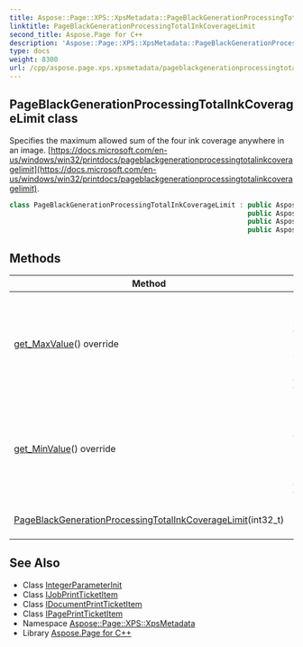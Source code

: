 ```yaml
---
title: Aspose::Page::XPS::XpsMetadata::PageBlackGenerationProcessingTotalInkCoverageLimit class
linktitle: PageBlackGenerationProcessingTotalInkCoverageLimit
second_title: Aspose.Page for C++
description: 'Aspose::Page::XPS::XpsMetadata::PageBlackGenerationProcessingTotalInkCoverageLimit class. Specifies the maximum allowed sum of the four ink coverage anywhere in an image.  in C++.'
type: docs
weight: 8300
url: /cpp/aspose.page.xps.xpsmetadata/pageblackgenerationprocessingtotalinkcoveragelimit/
---
```

## PageBlackGenerationProcessingTotalInkCoverageLimit class


Specifies the maximum allowed sum of the four ink coverage anywhere in an image. [https://docs.microsoft.com/en-us/windows/win32/printdocs/pageblackgenerationprocessingtotalinkcoveragelimit](https://docs.microsoft.com/en-us/windows/win32/printdocs/pageblackgenerationprocessingtotalinkcoveragelimit).

```cpp
class PageBlackGenerationProcessingTotalInkCoverageLimit : public Aspose::Page::XPS::XpsMetadata::IntegerParameterInit,
                                                           public Aspose::Page::XPS::XpsMetadata::IJobPrintTicketItem,
                                                           public Aspose::Page::XPS::XpsMetadata::IDocumentPrintTicketItem,
                                                           public Aspose::Page::XPS::XpsMetadata::IPagePrintTicketItem
```

## Methods

| Method | Description |
| --- | --- |
| [get_MaxValue](./get_maxvalue/)() override | For integer- or decimal-valued parameters, defines the largest allowed value. |
| [get_MinValue](./get_minvalue/)() override | For integer- or decimal-valued parameters, defines the smallest allowed value. |
| [PageBlackGenerationProcessingTotalInkCoverageLimit](./pageblackgenerationprocessingtotalinkcoveragelimit/)(int32_t) | Creates a new instance. |
## See Also

* Class [IntegerParameterInit](../integerparameterinit/)
* Class [IJobPrintTicketItem](../ijobprintticketitem/)
* Class [IDocumentPrintTicketItem](../idocumentprintticketitem/)
* Class [IPagePrintTicketItem](../ipageprintticketitem/)
* Namespace [Aspose::Page::XPS::XpsMetadata](../)
* Library [Aspose.Page for C++](../../)
